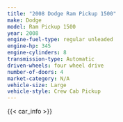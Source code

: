 ```yaml
---
title: "2008 Dodge Ram Pickup 1500"
make: Dodge
model: Ram Pickup 1500
year: 2008
engine-fuel-type: regular unleaded
engine-hp: 345
engine-cylinders: 8
transmission-type: Automatic
driven-wheels: four wheel drive
number-of-doors: 4
market-category: N/A
vehicle-size: Large
vehicle-style: Crew Cab Pickup
---
```


{{< car_info >}}
